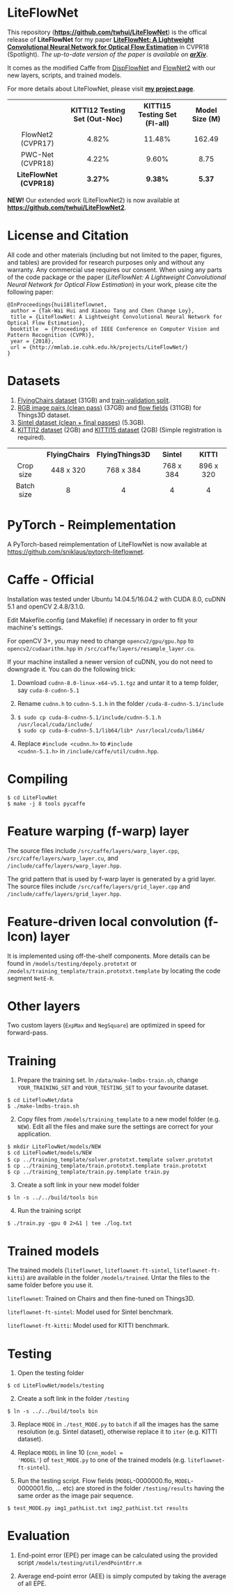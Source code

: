 # LiteFlowNet
This repository (<strong>https://github.com/twhui/LiteFlowNet</strong>) is the offical release of <strong>LiteFlowNet</strong> for my paper <a href="https://arxiv.org/pdf/1805.07036.pdf"><strong>LiteFlowNet: A Lightweight Convolutional Neural Network for Optical Flow Estimation</strong></a> in CVPR18 (Spotlight). <i>The up-to-date version of the paper is available on <a href="https://arxiv.org/pdf/1805.07036.pdf"><strong>arXiv</strong></a></i>. 

It comes as the modified Caffe from <a href="https://lmb.informatik.uni-freiburg.de/resources/software.php">DispFlowNet</a> and <a href="https://github.com/lmb-freiburg/flownet2">FlowNet2</a> with our new layers, scripts, and trained models.

For more details about LiteFlowNet, please visit <a href="http://mmlab.ie.cuhk.edu.hk/projects/LiteFlowNet/"><strong>my project page</strong></a>.

</ul>
<table>
<thead>
<tr>
<th align="center"></th>
<th align="center">KITTI12 Testing Set (Out-Noc)</th>
<th align="center">KITTI15 Testing Set (Fl-all)</th>
<th align="center">Model Size (M)</th>
</tr>
<tr>
<td align="center">FlowNet2 (CVPR17)</td>
<td align="center">4.82%</td>
<td align="center">11.48%</td>
<td align="center">162.49</td>
<tr>
<td align="center">PWC-Net (CVPR18)</td>
<td align="center">4.22%</td>
<td align="center">9.60%</td>
<td align="center">8.75</td>
</tr>  
<tr>
<td align="center"><strong>LiteFlowNet (CVPR18)</strong></td>
<td align="center"><strong>3.27%</strong></td>
<td align="center"><strong>9.38%</strong></td>
<td align="center"><strong>5.37</strong></td>
</tr>    
</tbody></table>

<strong>NEW!</strong> Our extended work (LiteFlowNet2) is now available at <strong>https://github.com/twhui/LiteFlowNet2</strong>. 

# License and Citation 
All code and other materials (including but not limited to the paper, figures, and tables) are provided for research purposes only and without any warranty. Any commercial use requires our consent. When using any parts of the code package or the paper (<i>LiteFlowNet: A Lightweight Convolutional Neural Network for Optical Flow Estimation</i>) in your work, please cite the following paper:

<pre><code>@InProceedings{hui18liteflownet,    
 author = {Tak-Wai Hui and Xiaoou Tang and Chen Change Loy},    
 title = {LiteFlowNet: A Lightweight Convolutional Neural Network for Optical Flow Estimation},    
 booktitle  = {Proceedings of IEEE Conference on Computer Vision and Pattern Recognition (CVPR)},    
 year = {2018},    
 url = {http://mmlab.ie.cuhk.edu.hk/projects/LiteFlowNet/} 
}</code></pre>

# Datasets
1. <a href="https://lmb.informatik.uni-freiburg.de/data/FlyingChairs/FlyingChairs.zip"> FlyingChairs dataset</a> (31GB) and <a href="https://lmb.informatik.uni-freiburg.de/resources/datasets/FlyingChairs/FlyingChairs_train_val.txt">train-validation split</a>.
2. <a href="https://lmb.informatik.uni-freiburg.de/data/SceneFlowDatasets_CVPR16/Release_april16/data/FlyingThings3D/raw_data/flyingthings3d__frames_cleanpass.tar"> RGB image pairs (clean pass)</a> (37GB) and <a href="https://lmb.informatik.uni-freiburg.de/data/SceneFlowDatasets_CVPR16/Release_april16/data/FlyingThings3D/derived_data/flyingthings3d__optical_flow.tar.bz2"> flow fields</a> (311GB) for Things3D dataset.
3. <a href="http://files.is.tue.mpg.de/sintel/MPI-Sintel-complete.zip"> Sintel dataset (clean + final passes)</a> (5.3GB).
4. <a href="http://www.cvlibs.net/download.php?file=data_stereo_flow.zip"> KITTI12 dataset</a> (2GB) and <a href="http://www.cvlibs.net/download.php?file=data_scene_flow.zip"> KITTI15 dataset</a> (2GB) (Simple registration is required).

</ul>
<table>
<thead>
<tr>
<th align="center"></th>
<th align="center">FlyingChairs</th>
<th align="center">FlyingThings3D</th>
<th align="center">Sintel</th>
<th align="center">KITTI</th>
</tr>
<tr>
<td align="center">Crop size</td>
<td align="center">448 x 320</td>
<td align="center">768 x 384</td>
<td align="center">768 x 384</td>
<td align="center">896 x 320</td>
</tr>  
<tr>
<td align="center">Batch size</td>
<td align="center">8</td>
<td align="center">4</td>
<td align="center">4</td>
<td align="center">4</td>
</tr>    
</tbody></table>

# PyTorch - Reimplementation
A PyTorch-based reimplementation of LiteFlowNet is now available at https://github.com/sniklaus/pytorch-liteflownet.

# Caffe - Official
Installation was tested under Ubuntu 14.04.5/16.04.2 with CUDA 8.0, cuDNN 5.1 and openCV 2.4.8/3.1.0. 

Edit Makefile.config (and Makefile) if necessary in order to fit your machine's settings.

For openCV 3+, you may need to change <code>opencv2/gpu/gpu.hpp</code> to <code>opencv2/cudaarithm.hpp</code> in <code>/src/caffe/layers/resample_layer.cu</code>.

If your machine installed a newer version of cuDNN, you do not need to downgrade it. You can do the following trick: 
1. Download <code>cudnn-8.0-linux-x64-v5.1.tgz</code> and untar it to a temp folder, say <code>cuda-8-cudnn-5.1</code>	

2. Rename <code>cudnn.h</code> to <code>cudnn-5.1.h</code> in the folder <code>/cuda-8-cudnn-5.1/include</code>	

3. <pre><code>$ sudo cp cuda-8-cudnn-5.1/include/cudnn-5.1.h /usr/local/cuda/include/</code>	
   <code>$ sudo cp cuda-8-cudnn-5.1/lib64/lib* /usr/local/cuda/lib64/</code></pre>	

4. Replace <code>#include <cudnn.h></code> to <code>#include <cudnn-5.1.h></code> in <code>/include/caffe/util/cudnn.hpp</code>.
    
# Compiling
<pre><code>$ cd LiteFlowNet</code>
<code>$ make -j 8 tools pycaffe</code></pre>

# Feature warping (f-warp) layer
The source files include <code>/src/caffe/layers/warp_layer.cpp</code>, <code>/src/caffe/layers/warp_layer.cu</code>, and <code>/include/caffe/layers/warp_layer.hpp</code>. 

The grid pattern that is used by f-warp layer is generated by a grid layer. The source files include <code>/src/caffe/layers/grid_layer.cpp</code> and <code>/include/caffe/layers/grid_layer.hpp</code>.

# Feature-driven local convolution (f-lcon) layer
It is implemented using off-the-shelf components. More details can be found in <code>/models/testing/depoly.prototxt</code> or <code>/models/training_template/train.prototxt.template</code> by locating the code segment <code>NetE-R</code>.

# Other layers
Two custom layers (<code>ExpMax</code> and <code>NegSquare</code>) are optimized in speed for forward-pass.

# Training
1. Prepare the training set. In <code>/data/make-lmdbs-train.sh</code>, change <code>YOUR_TRAINING_SET</code> and <code>YOUR_TESTING_SET</code> to your favourite dataset.
<pre><code>$ cd LiteFlowNet/data</code>
<code>$ ./make-lmdbs-train.sh</code></pre>

2. Copy files from <code>/models/training_template</code> to a new model folder (e.g. <code>NEW</code>). Edit all the files and make sure the settings are correct for your application.
<pre><code>$ mkdir LiteFlowNet/models/NEW</code>
<code>$ cd LiteFlowNet/models/NEW</code>
<code>$ cp ../training_template/solver.prototxt.template solver.prototxt</code>	
<code>$ cp ../training_template/train.prototxt.template train.prototxt</code>
<code>$ cp ../training_template/train.py.template train.py</code></pre>		

3. Create a soft link in your new model folder
<pre><code>$ ln -s ../../build/tools bin</code></pre>

4. Run the training script	
<pre><code>$ ./train.py -gpu 0 2>&1 | tee ./log.txt</code></pre>

# Trained models	
The trained models (<code>liteflownet</code>, <code>liteflownet-ft-sintel</code>, <code>liteflownet-ft-kitti</code>) are available in the folder <code>/models/trained</code>. Untar the files to the same folder before you use it.

<code>liteflownet</code>: Trained on Chairs and then fine-tuned on Things3D.

<code>liteflownet-ft-sintel</code>: Model used for Sintel benchmark.

<code>liteflownet-ft-kitti</code>: Model used for KITTI benchmark.

# Testing 
1. Open the testing folder
<pre><code>$ cd LiteFlowNet/models/testing</pre></code>

2. Create a soft link in the folder <code>/testing</code>
<pre><code>$ ln -s ../../build/tools bin</code></pre>

3. Replace <code>MODE</code> in <code>./test_MODE.py</code> to <code>batch</code> if all the images has the same resolution (e.g. Sintel dataset), otherwise replace it to <code>iter</code> (e.g. KITTI dataset).

4. Replace <code>MODEL</code> in line 10 (<code>cnn_model = 'MODEL'</code>) of <code>test_MODE.py</code> to one of the trained models (e.g. <code>liteflownet-ft-sintel</code>).

5. Run the testing script. Flow fields (<code>MODEL</code>-0000000.flo, <code>MODEL</code>-0000001.flo, ... etc) are stored in the folder <code>/testing/results</code> having the same order as the image pair sequence. 
<pre><code>$ test_MODE.py img1_pathList.txt img2_pathList.txt results</code></pre>

# Evaluation
1. End-point error (EPE) per image can be calculated using the provided script <code>/models/testing/util/endPointErr.m</code>

2. Average end-point error (AEE) is simply computed by taking the average of all EPE.
